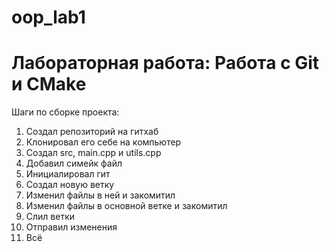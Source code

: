 # oop_lab1
# Лабораторная работа: Работа с Git и CMake

Шаги по сборке проекта:

1. Создал репозиторий на гитхаб
2. Клонировал его себе на компьютер
3. Создал src, main.cpp и utils.cpp
4. Добавил симейк файл
5. Инициалировал гит
6. Создал новую ветку
7. Изменил файлы в ней и закомитил
8. Изменил файлы в основной ветке и закомитил
9. Слил ветки
10. Отправил изменения
11. Всё



